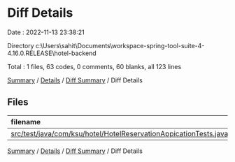 # Diff Details

Date : 2022-11-13 23:38:21

Directory c:\\Users\\sahit\\Documents\\workspace-spring-tool-suite-4-4.16.0.RELEASE\\hotel-backend

Total : 1 files,  63 codes, 0 comments, 60 blanks, all 123 lines

[Summary](results.md) / [Details](details.md) / [Diff Summary](diff.md) / Diff Details

## Files
| filename | language | code | comment | blank | total |
| :--- | :--- | ---: | ---: | ---: | ---: |
| [src/test/java/com/ksu/hotel/HotelReservationAppicationTests.java](/src/test/java/com/ksu/hotel/HotelReservationAppicationTests.java) | Java | 63 | 0 | 60 | 123 |

[Summary](results.md) / [Details](details.md) / [Diff Summary](diff.md) / Diff Details